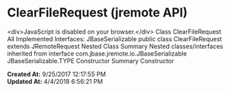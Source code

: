 # ClearFileRequest (jremote API)

&lt;div&gt;JavaScript is disabled on your browser.&lt;/div&gt; Class ClearFileRequest All Implemented Interfaces: JBaseSerializable public class ClearFileRequest extends JRemoteRequest Nested Class Summary Nested classes/interfaces inherited from interface com.jbase.jremote.io.JBaseSerializable JBaseSerializable.TYPE Constructor Summary Constructor   

**Created At:** 9/25/2017 12:17:55 PM  
**Updated At:** 4/4/2018 6:56:21 PM  

